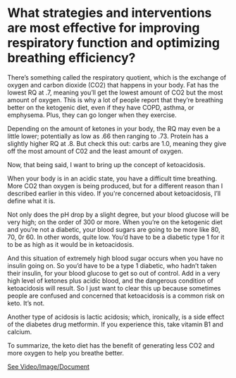 # What strategies and interventions are most effective for improving respiratory function and optimizing breathing efficiency?

There’s something called the respiratory quotient, which is the exchange of oxygen and carbon dioxide (CO2) that happens in your body. Fat has the lowest RQ at .7, meaning you’ll get the lowest amount of CO2 but the most amount of oxygen. This is why a lot of people report that they’re breathing better on the ketogenic diet, even if they have COPD, asthma, or emphysema. Plus, they can go longer when they exercise.

Depending on the amount of ketones in your body, the RQ may even be a little lower; potentially as low as .66 then ranging to .73. Protein has a slightly higher RQ at .8. But check this out: carbs are 1.0, meaning they give off the most amount of C02 and the least amount of oxygen.

Now, that being said, I want to bring up the concept of ketoacidosis.

When your body is in an acidic state, you have a difficult time breathing. More CO2 than oxygen is being produced, but for a different reason than I described earlier in this video. If you're concerned about ketoacidosis, I’ll define what it is.

Not only does the pH drop by a slight degree, but your blood glucose will be very high; on the order of 300 or more. When you’re on the ketogenic diet and you’re not a diabetic, your blood sugars are going to be more like 80, 70, 0r 60. In other words, quite low. You’d have to be a diabetic type 1 for it to be as high as it would be in ketoacidosis.

And this situation of extremely high blood sugar occurs when you have no insulin going on. So you’d have to be a type 1 diabetic, who hadn’t taken their insulin, for your blood glucose to get so out of control. Add in a very high level of ketones plus acidic blood, and the dangerous condition of ketoacidosis will result. So I just want to clear this up because sometimes people are confused and concerned that ketoacidosis is a common risk on keto. It’s not.

Another type of acidosis is lactic acidosis; which, ironically, is a side effect of the diabetes drug metformin. If you experience this, take vitamin B1 and calcium.

To summarize, the keto diet has the benefit of generating less CO2 and more oxygen to help you breathe better.

 [See Video/Image/Document](https://hls-player.drberg.com/asset?path=migrated-assets/how-to-breathe-better-more-oxygen-with-keto-diet-drberg)